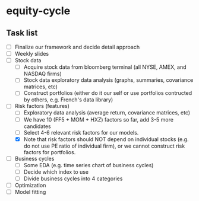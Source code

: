 # equity-cycle

## Task list

- [ ] Finalize our framework and decide detail approach
- [ ] Weekly slides
- [ ] Stock data
  - [ ] Acquire stock data from bloomberg terminal (all NYSE, AMEX, and NASDAQ firms)
  - [ ] Stock data exploratory data analysis (graphs, summaries, covariance matrices, etc)
  - [ ] Construct portfolios (either do it our self or use portfolios contructed by others, e.g. French's data library)
- [ ] Risk factors (features)
  - [ ] Exploratory data analysis (average return, covariance matrices, etc)
  - [ ] We have 10 (FF5 + MOM + HXZ) factors so far, add 3-5 more candidates
  - [ ] Select 4-6 relevant risk factors for our models.
  - [x] Note that risk factors should NOT depend on individual stocks (e.g. do not use PE ratio of individual firm), or we cannot construct risk factors for portfolios.
- [ ] Business cycles
  - [ ] Some EDA (e.g. time series chart of business cycles)
  - [ ] Decide which index to use
  - [ ] Divide business cycles into 4 categories
- [ ] Optimization
- [ ] Model fitting
